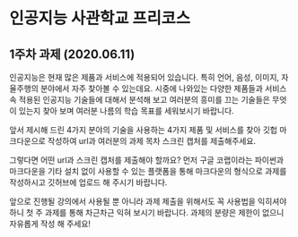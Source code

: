 # 인공지능 사관학교 프리코스

## 1주차 과제 (2020.06.11)
인공지능은 현재 많은 제품과 서비스에 적용되어 있습니다. 특히 언어, 음성, 이미지, 자율주행의 분야에서 자주 찾아볼 수 있는데요.
시중에 나와있는 다양한 제품들과 서비스 속 적용된 인공지능 기술들에 대해서 분석해 보고 여러분의 흥미를 끄는 기술들은 무엇이 있는지 찾아 보며 여러분 나름의 학습 목표를 세워보시기 바랍니다.

앞서 제시해 드린 4가지 분야의 기술을 사용하는 4가지 제품 및 서비스를 찾아 깃헙 마크다운으로 작성하여 url과 여러분의 과제 목차 스크린 캡처를 제출해주세요.

그렇다면 어떤 url과 스크린 캡처를 제출해야 할까요?
먼저 구글 코랩이라는 파이썬과 마크다운을 기타 설치 없이 사용할 수 있는 플랫폼을 통해 마크다운의 형식으로 과제를 작성하시고 깃허브에 업로드 해 주시기 바랍니다.

앞으로 진행될 강의에서 사용될 뿐 아니라 과제 제출을 위해서도 꼭 사용법을 익히셔야 하니 첫 주 과제를 통해 차근차근 익혀 보시기 바랍니다. 과제의 분량은 제한이 없으니 자유롭게 작성 해 주세요!
